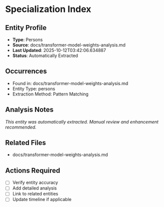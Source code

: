 # Specialization Index

## Entity Profile
- **Type**: Persons
- **Source**: docs/transformer-model-weights-analysis.md
- **Last Updated**: 2025-10-12T03:42:06.634887
- **Status**: Automatically Extracted

## Occurrences
- Found in: docs/transformer-model-weights-analysis.md
- Entity Type: persons
- Extraction Method: Pattern Matching

## Analysis Notes
*This entity was automatically extracted. Manual review and enhancement recommended.*

## Related Files
- docs/transformer-model-weights-analysis.md

## Actions Required
- [ ] Verify entity accuracy
- [ ] Add detailed analysis
- [ ] Link to related entities
- [ ] Update timeline if applicable

